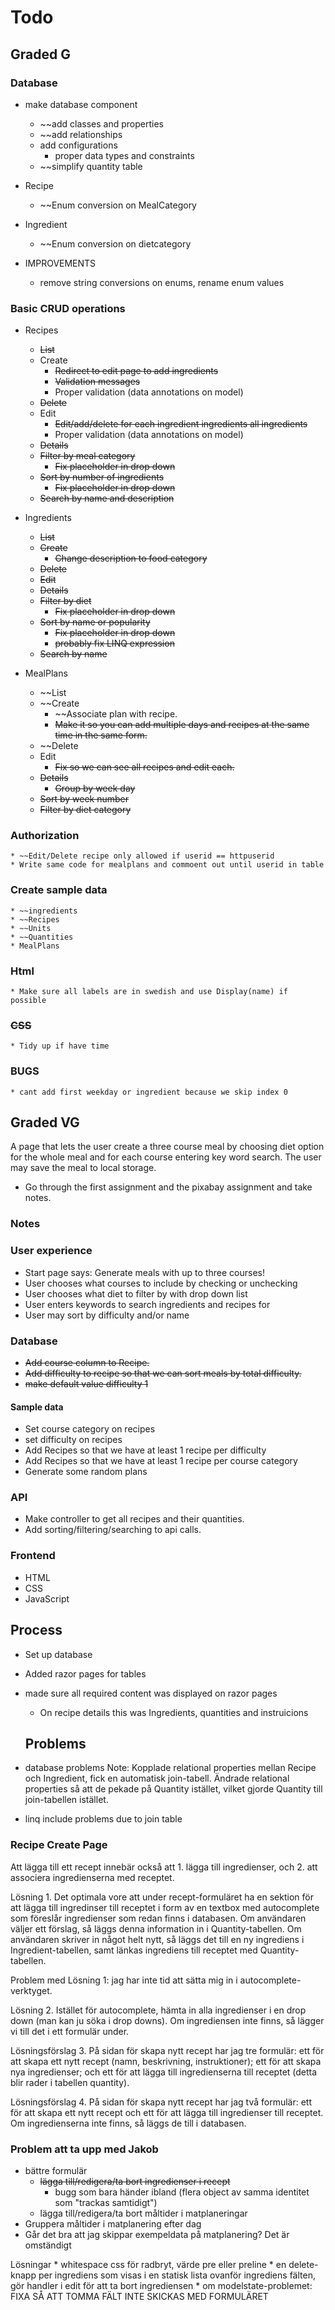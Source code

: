 # Todo

## Graded G

### Database

* make database component
    * ~~add classes and properties    
    * ~~add relationships
    * add configurations
        * proper data types and constraints
    * ~~simplify quantity table 

* Recipe
    * ~~Enum conversion on MealCategory

* Ingredient
    * ~~Enum conversion on dietcategory

* IMPROVEMENTS
    * remove string conversions on enums, rename enum values

### Basic CRUD operations

* Recipes 
    * ~~List~~
    * Create
        * ~~Redirect to edit page to add ingredients~~
        * ~~Validation messages~~
        * Proper validation (data annotations on model)
    * ~~Delete~~
    * Edit         
        * ~~Edit/add/delete for each ingredient ingredients all ingredients~~
        * Proper validation (data annotations on model)
    * ~~Details~~
    * ~~Filter by meal category~~
        * ~~Fix placeholder in drop down~~
    * ~~Sort by number of ingredients~~
        * ~~Fix placeholder in drop down~~
    * ~~Search by name and description~~

* Ingredients
    * ~~List~~
    * ~~Create~~
        * ~~Change description to food category~~
    * ~~Delete~~
    * ~~Edit~~
    * ~~Details~~
    * ~~Filter by diet~~
        * ~~Fix placeholder in drop down~~
    * ~~Sort by name or popularity~~
        * ~~Fix placeholder in drop down~~
        * ~~probably fix LINQ expression~~
    * ~~Search by name~~


* MealPlans
    * ~~List
    * ~~Create
        * ~~Associate plan with recipe.
        * ~~Make it so you can add multiple days and recipes at the same time in the same form.~~
    * ~~Delete
    * Edit
        * ~~Fix so we can see all recipes and edit each.~~
    * ~~Details~~
        * ~~Group by week day~~
    * ~~Sort by week number~~
    * ~~Filter by diet category~~





### Authorization
    * ~~Edit/Delete recipe only allowed if userid == httpuserid
    * Write same code for mealplans and commoent out until userid in table
    
### Create sample data
    * ~~ingredients
    * ~~Recipes
    * ~~Units
    * ~~Quantities
    * MealPlans


### Html
    * Make sure all labels are in swedish and use Display(name) if possible


### ~~CSS~~
    * Tidy up if have time

### BUGS

    * cant add first weekday or ingredient because we skip index 0


## Graded VG

A page that lets the user create a three course meal by choosing diet option for the whole meal and for each course entering key word search. The user may save the meal to local storage.

* Go through the first assignment and the pixabay assignment and take notes.



### Notes

### User experience

* Start page says: Generate meals with up to three courses!
* User chooses what courses to include by checking or unchecking
* User chooses what diet to filter by with drop down list
* User enters keywords to search ingredients and recipes for
* User may sort by difficulty and/or name

### Database

* ~~Add course column to Recipe.~~
* ~~Add difficulty to recipe so that we can sort meals by total difficulty.~~
* ~~make default value difficulty 1~~

#### Sample data
* Set course category on recipes
* set difficulty on recipes
* Add Recipes so that we have at least 1 recipe per difficulty
* Add Recipes so that we have at least 1 recipe per course category
* Generate some random plans

### API

* Make controller to get all recipes and their quantities.
* Add sorting/filtering/searching to api calls.

### Frontend

* HTML
* CSS
* JavaScript




## Process

* Set up database
* Added razor pages for tables
* made sure all required content was displayed on razor pages
    * On recipe details this was Ingredients, quantities and instruicions

    ## Problems

* database problems
        Note: Kopplade relational properties mellan Recipe och Ingredient, fick en automatisk join-tabell. Ändrade relational properties så att de pekade på Quantity istället, vilket gjorde Quantity till join-tabellen istället.
* linq include problems due to join table

### Recipe Create Page
Att lägga till ett recept innebär också att 1. lägga till ingredienser, och 2. att associera ingredienserna med receptet. 

Lösning 1. Det optimala vore att under recept-formuläret ha en sektion för att lägga till ingredinser till receptet i form av en textbox med autocomplete som föreslår ingredienser som redan finns i databasen. Om användaren väljer ett förslag, så läggs denna information in i Quantity-tabellen. Om användaren skriver in något helt nytt, så läggs det till en ny ingrediens i Ingredient-tabellen, samt länkas ingrediens till receptet med Quantity-tabellen.

Problem med Lösning 1: jag har inte tid att sätta mig in i autocomplete-verktyget.

Lösning 2. Istället för autocomplete, hämta in alla ingredienser i en drop down (man kan ju söka i drop downs). Om ingrediensen inte finns, så lägger vi till det i ett formulär under.

Lösningsförslag 3. På sidan för skapa nytt recept har jag tre formulär: ett för att skapa ett nytt recept (namn, beskrivning, instruktioner); ett för att skapa nya ingredienser; och ett för att lägga till ingredienserna till receptet (detta blir rader i tabellen quantity). 
        
Lösningsförslag 4. På sidan för skapa nytt recept har jag två formulär: ett för att skapa ett nytt recept och ett för att lägga till ingredienser till receptet. Om ingredienserna inte finns, så läggs de till i databasen. 




### Problem att ta upp med Jakob

* bättre formulär
    * ~~lägga till/redigera/ta bort ingredienser i recept~~
        * bugg som bara händer ibland (flera object av samma identitet som "trackas samtidigt")
    * lägga till/redigera/ta bort måltider i matplaneringar
* Gruppera måltider i matplanering efter dag
* Går det bra att jag skippar exempeldata på matplanering? Det är omständigt


Lösningar
    * whitespace css för radbryt, värde pre eller preline
    * en delete-knapp per ingrediens som visas i en statisk lista ovanför ingrediens fälten, gör handler i edit för att ta bort ingrediensen
    * om modelstate-problemet: 
FIXA SÅ ATT TOMMA FÄLT INTE SKICKAS MED FORMULÄRET

